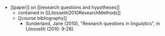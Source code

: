 - [[paper]] on [[research questions and hypotheses]]
    - contained in [[Litosseliti2010ResearchMethods]]
    - [[course bibliography]]
        - Sunderland, Jane (2010), "Research questions in linguistics", in Litosseliti (2010: 9-28).

